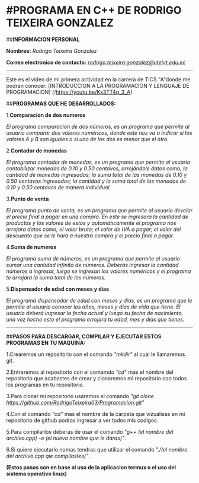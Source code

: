 #**PROGRAMA EN C++ DE RODRIGO TEIXEIRA GONZALEZ**
==================================================================

##**INFORMACION PERSONAL**

**Nombres:** *Rodrigo Teixeira Gonzalez*

**Correo electronico de contacto:** *rodrigo.teixeira.gonzalez@utelvt.edu.ec*

------------------------------------------------------------------

Este es el video de mi primera actividad en la carrera de TICS "A"donde me podran conocer: [INTRODUCCION A LA PROGRAMACION Y LENGUAJE DE PROGRAMACION] (/https://youtu.be/Kx3TT4q_3_A)

##**PROGRAMAS QUE HE  DESARROLLADOS:**

1.**Comparacion de dos numeros**

*El programa comparación de dos números, es un programa que permite al usuario comparar dos valores numéricos, donde este nos va a indicar si los valores A y B son iguales o si uno de los dos es menor que el otro.*

2.**Contador de monedas**

*El programa contador de monedas, es un programa que permite al usuario contabilizar monedas de 0.10 y 0.50 centavos, arrojándole datos como, la cantidad de monedas ingresadas; la suma total de las monedas de 0.10 y 0.50 centavos ingresados; la cantidad y la suma total de las monedas de 0.10 y 0.50 centavos de manera individual.*

3.**Punto de venta**

*El programa punto de venta, es un programa que permite al usuario develar el precio final a pagar en una compra. En este se ingresara la cantidad de productos y los valores de estos y automáticamente el programa nos arrojara datos como, el valor bruto; el valor de IVA a pagar; el valor del descuento que se le hara a nuestra compra y el precio final a pagar.*

4.**Suma de numeros**

*El programa suma de números, es un programa que permite al usuario sumar una cantidad infinita de números. Deberás ingresar la cantidad números a ingresar, luego se ingresan los valores numéricos y el programa te arrojara la suma total de los números.*

5.**Dispensador de edad con meses y dias**

*El programa dispensador de edad con meses y días, es un programa que le permite al usuario conocer los años, meses y días de vida que tiene. El usuario deberá ingresar la fecha actual y luego su fecha de nacimiento, una vez hecho esto el programa arrojara tu edad, mes y días que tienes.*

------------------------------------------------------------------

##**PASOS PARA DESCARGAR, COMPILAR Y EJECUTAR ESTOS PROGRAMAS EN TU MAQUINA:**

1.Crearemos un repositorio con el comando *"mkdir"* al cual le llamaremos git.

2.Entraremos al repositorio con el comamdo *"cd*" mas el nombre del repositorio que acabastes de crear y clonaremos mi repositorio con todos los programas en tu repositorio.

3.Para clonar mi repositorio usaremos el comando *"git clone https://github.com/RodrigoTeixeira03/Programacion.git"*

4.Con el comando *"cd"* mas el nombre de la carpeta que vizualisas en mi repositorio de github podras ingresar a ver todos mis codigos.

5.Para compilarlos deberas de usar el comando *"g++ (el nombre del archivo.cpp) -o (el nuevo nombre que le daras)"*.

6.Si quiere ejecutarlo nomas tendras que utilizar el comando *"./(el nombre del archivo.cpp qie compilastes)"*.

**(Estos pasos son en base al uso de la aplicacion termux o el uso del sistema operativo linux)**






